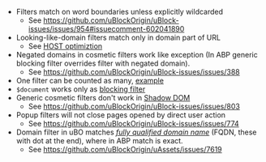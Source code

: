 - Filters match on word boundaries unless explicitly wildcarded
    - See <https://github.com/uBlockOrigin/uBlock-issues/issues/954#issuecomment-602041890>
- Looking-like-domain filters match only in domain part of URL
    - See [HOST optimiztion](./Static-filter-syntax#hosts-files)
- Negated domains in cosmetic filters work like exception (In ABP generic blocking filter overrides filter with negated domain).
    - See <https://github.com/uBlockOrigin/uBlock-issues/issues/388>
- One filter can be counted as many, [example](./Static-filter-syntax#badfilter)
- `$document` works only as [blocking filter](./Static-filter-syntax#document-for-entire-page-exception)
- Generic cosmetic filters don't work in [Shadow DOM](https://developer.mozilla.org/en-US/docs/Web/Web_Components/Using_shadow_DOM)
    - See <https://github.com/uBlockOrigin/uBlock-issues/issues/803>
- Popup filters will not close pages opened by direct user action
    - See <https://github.com/uBlockOrigin/uBlock-issues/issues/774>
- Domain filter in uBO matches [_fully qualified domain name_](https://en.wikipedia.org/wiki/Fully_qualified_domain_name) (FQDN, these with dot at the end), where in ABP match is exact.
    - See <https://github.com/uBlockOrigin/uAssets/issues/7619>